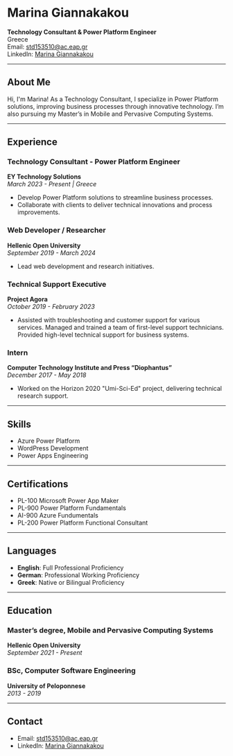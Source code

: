 # Marina Giannakakou

**Technology Consultant & Power Platform Engineer**   
Greece  
Email: [std153510@ac.eap.gr](mailto:std153510@ac.eap.gr)  
LinkedIn: [Marina Giannakakou](https://www.linkedin.com/in/marina-giannakakou-6700bbb4/)

---

## About Me

Hi, I'm Marina! As a Technology Consultant, I specialize in Power Platform solutions, improving business processes through innovative technology. I’m also pursuing my Master’s in Mobile and Pervasive Computing Systems.

---

## Experience

### Technology Consultant - Power Platform Engineer  
**EY Technology Solutions**  
_March 2023 - Present | Greece_  
- Develop Power Platform solutions to streamline business processes.
- Collaborate with clients to deliver technical innovations and process improvements.

### Web Developer / Researcher  
**Hellenic Open University**  
_September 2019 - March 2024_  
- Lead web development and research initiatives.

### Technical Support Executive  
**Project Agora**  
_October 2019 - February 2023_  
- Assisted with troubleshooting and customer support for various services. Managed and trained a team of first-level support technicians. Provided high-level technical support for business systems.

### Intern  
**Computer Technology Institute and Press “Diophantus”**  
_December 2017 - May 2018_  
- Worked on the Horizon 2020 "Umi-Sci-Ed" project, delivering technical research support.

---

## Skills

- Azure Power Platform
- WordPress Development
- Power Apps Engineering

---

## Certifications

- PL-100 Microsoft Power App Maker
- PL-900 Power Platform Fundamentals
- AI-900 Azure Fundumentals
- PL-200 Power Platform Functional Consultant

---

## Languages

- **English**: Full Professional Proficiency
- **German**: Professional Working Proficiency
- **Greek**: Native or Bilingual Proficiency

---

## Education

### Master’s degree, Mobile and Pervasive Computing Systems  
**Hellenic Open University**  
_September 2021 - Present_

### BSc, Computer Software Engineering  
**University of Peloponnese**  
_2013 - 2019_

---

## Contact

- Email: [std153510@ac.eap.gr](mailto:std153510@ac.eap.gr)
- LinkedIn: [Marina Giannakakou](https://www.linkedin.com/in/marina-giannakakou-6700bbb4/)

